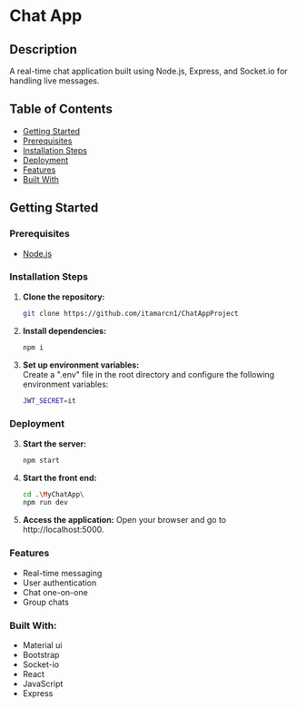 # Chat App

## Description
A real-time chat application built using Node.js, Express, and Socket.io for handling live messages.

## Table of Contents
- [Getting Started](#getting-started)
- [Prerequisites](#prerequisites)
- [Installation Steps](#installation-steps)
- [Deployment](#deployment)
- [Features](#features)
- [Built With](#built-with)


## Getting Started

### Prerequisites
- [Node.js](https://nodejs.org/en/download/)


### Installation Steps
1. **Clone the repository:**
   ```bash
   git clone https://github.com/itamarcn1/ChatAppProject

2. **Install dependencies:**
   ```bash
   npm i

3. **Set up environment variables:** <br/>
    Create a ".env" file in the root directory and configure the following environment variables:
    ```bash
    JWT_SECRET=it

### Deployment
3. **Start the server:**
   ```bash
   npm start

4. **Start the front end:**
   ```bash
   cd .\MyChatApp\
   npm run dev
5. **Access the application:**
    Open your browser and go to http://localhost:5000.

### Features 
* Real-time messaging 
* User authentication 
* Chat one-on-one 
* Group chats 

### Built With:
* Material ui
* Bootstrap
* Socket-io
* React
* JavaScript
* Express